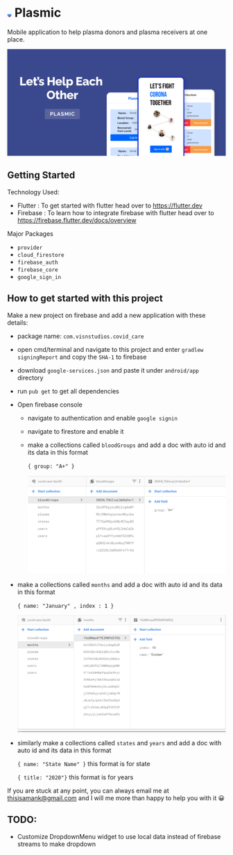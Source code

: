 #  <img src="public/logo.png" alt="bloodGroup" style="zoom:1%;" /> Plasmic

Mobile application to help plasma donors and plasma receivers at one place.

<img src="public/poster.png" alt="bloodGroup" />

## Getting Started

Technology Used:

- Flutter : To get started with flutter head over to https://flutter.dev
- Firebase : To learn how to integrate firebase with flutter head over to https://firebase.flutter.dev/docs/overview

Major Packages

- `provider`
- `cloud_firestore`
- `firebase_auth`
- `firebase_core`
- `google_sign_in`

## How to get started with this project

Make a new project on firebase and add a new application with these details:

- package name: `com.visnstudios.covid_care`

- open cmd/terminal and navigate to this project and enter `gradlew signingReport` and copy the `SHA-1` to firebase

- download `google-services.json` and paste it under `android/app` directory

- run `pub get` to get all dependencies

- Open firebase console

  - navigate to authentication and enable `google signin`

  - navigate to firestore and enable it

  - make a collections called `bloodGroups` and add a doc with auto id and its data in this format

    `{ group: "A+" }`

    <img src="public/bloodGroup.png" alt="bloodGroup" style="zoom:50%;" />

- make a collections called `months` and add a doc with auto id and its data in this format

  `{ name: "January" , index : 1 }`

  <img src="public/months.png" alt="bloodGroup" style="zoom:50%;" />

- similarly make a collections called `states` and `years` and add a doc with auto id and its data in this format

  `{ name: "State Name" }` this format is for state

  `{ title: "2020"}` this format is for years

If you are stuck at any point, you can always email me at thisisamank@gmail.com and I will me more than happy to help you with it 😀

## TODO:

- Customize DropdownMenu widget to use local data instead of firebase streams to make dropdown